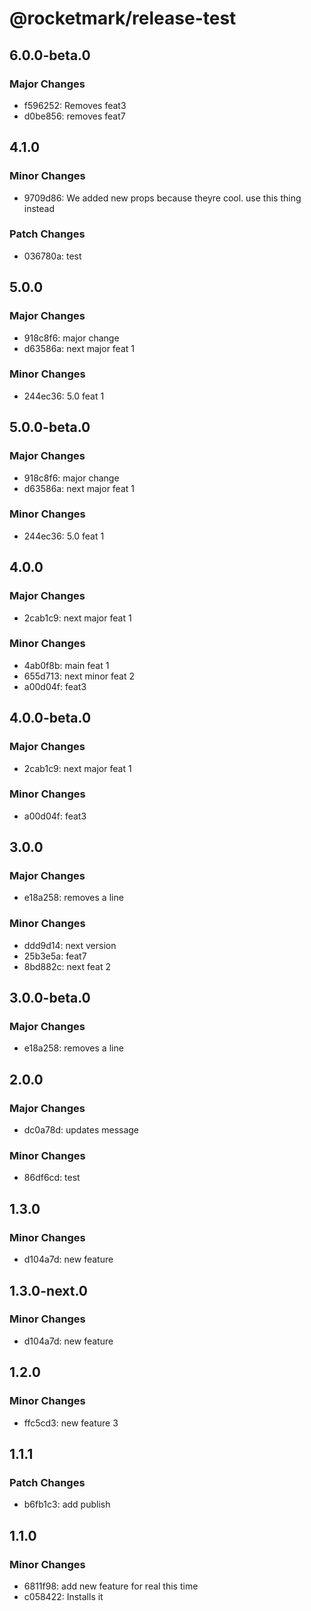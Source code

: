 # @rocketmark/release-test

## 6.0.0-beta.0

### Major Changes

- f596252: Removes feat3
- d0be856: removes feat7

## 4.1.0

### Minor Changes

- 9709d86: We added new props because theyre cool.
  use this thing instead

### Patch Changes

- 036780a: test

## 5.0.0

### Major Changes

- 918c8f6: major change
- d63586a: next major feat 1

### Minor Changes

- 244ec36: 5.0 feat 1

## 5.0.0-beta.0

### Major Changes

- 918c8f6: major change
- d63586a: next major feat 1

### Minor Changes

- 244ec36: 5.0 feat 1

## 4.0.0

### Major Changes

- 2cab1c9: next major feat 1

### Minor Changes

- 4ab0f8b: main feat 1
- 655d713: next minor feat 2
- a00d04f: feat3

## 4.0.0-beta.0

### Major Changes

- 2cab1c9: next major feat 1

### Minor Changes

- a00d04f: feat3

## 3.0.0

### Major Changes

- e18a258: removes a line

### Minor Changes

- ddd9d14: next version
- 25b3e5a: feat7
- 8bd882c: next feat 2

## 3.0.0-beta.0

### Major Changes

- e18a258: removes a line

## 2.0.0

### Major Changes

- dc0a78d: updates message

### Minor Changes

- 86df6cd: test

## 1.3.0

### Minor Changes

- d104a7d: new feature

## 1.3.0-next.0

### Minor Changes

- d104a7d: new feature

## 1.2.0

### Minor Changes

- ffc5cd3: new feature 3

## 1.1.1

### Patch Changes

- b6fb1c3: add publish

## 1.1.0

### Minor Changes

- 6811f98: add new feature for real this time
- c058422: Installs it
